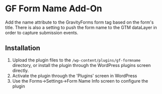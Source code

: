 # GF Form Name Add-On

Add the name attribute to the GravityForms form tag based on the form's title.  There is also a setting to push the form name to the GTM dataLayer in order to capture submission events.

## Installation

1. Upload the plugin files to the `/wp-content/plugins/gf-formname` directory, or install the plugin through the WordPress plugins screen directly.
2. Activate the plugin through the 'Plugins' screen in WordPress
3. Use the Forms->Settings->Form Name Info screen to configure the plugin
